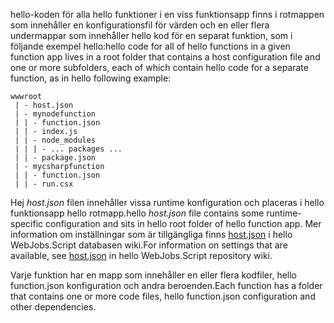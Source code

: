 
<span data-ttu-id="8a355-101">hello-koden för alla hello funktioner i en viss funktionsapp finns i rotmappen som innehåller en konfigurationsfil för värden och en eller flera undermappar som innehåller hello kod för en separat funktion, som i följande exempel hello:</span><span class="sxs-lookup"><span data-stu-id="8a355-101">hello code for all of hello functions in a given function app lives in a root folder that contains a host configuration file and one or more subfolders, each of which contain hello code for a separate function, as in hello following example:</span></span>

```
wwwroot
 | - host.json
 | - mynodefunction
 | | - function.json
 | | - index.js
 | | - node_modules
 | | | - ... packages ...
 | | - package.json
 | - mycsharpfunction
 | | - function.json
 | | - run.csx
```

<span data-ttu-id="8a355-102">Hej *host.json* filen innehåller vissa runtime konfiguration och placeras i hello funktionsapp hello rotmapp.</span><span class="sxs-lookup"><span data-stu-id="8a355-102">hello *host.json* file contains some runtime-specific configuration and sits in hello root folder of hello function app.</span></span> <span data-ttu-id="8a355-103">Mer information om inställningar som är tillgängliga finns [host.json](https://github.com/Azure/azure-webjobs-sdk-script/wiki/host.json) i hello WebJobs.Script databasen wiki.</span><span class="sxs-lookup"><span data-stu-id="8a355-103">For information on settings that are available, see [host.json](https://github.com/Azure/azure-webjobs-sdk-script/wiki/host.json) in hello WebJobs.Script repository wiki.</span></span>

<span data-ttu-id="8a355-104">Varje funktion har en mapp som innehåller en eller flera kodfiler, hello function.json konfiguration och andra beroenden.</span><span class="sxs-lookup"><span data-stu-id="8a355-104">Each function has a folder that contains one or more code files, hello function.json configuration and other dependencies.</span></span>


